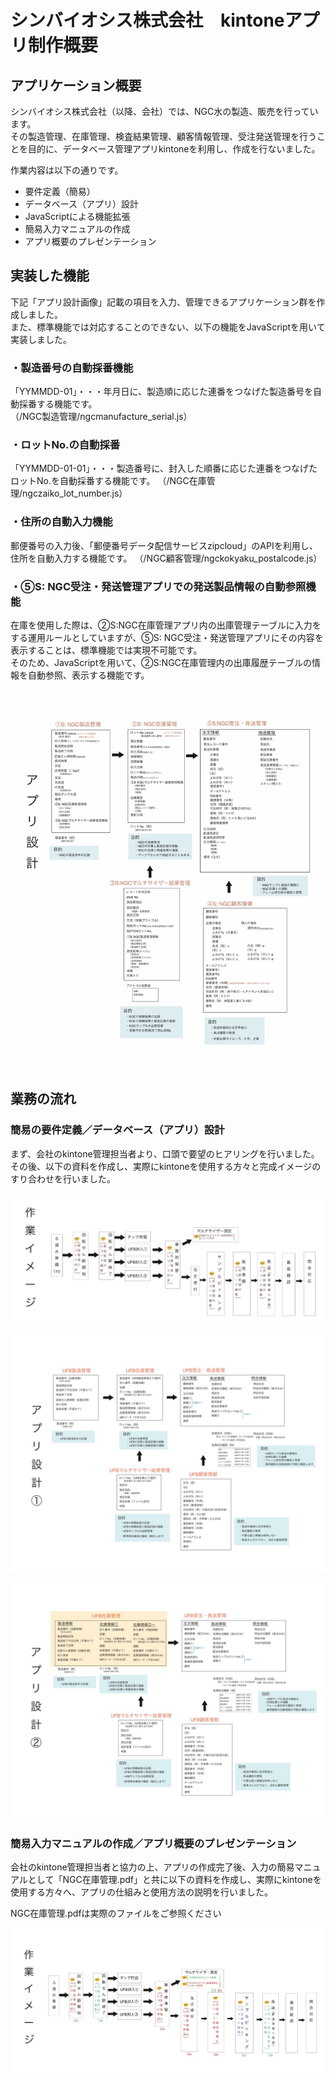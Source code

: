 # シンバイオシス株式会社　kintoneアプリ制作概要

## アプリケーション概要

シンバイオシス株式会社（以降、会社）では、NGC水の製造、販売を行っています。  
その製造管理、在庫管理、検査結果管理、顧客情報管理、受注発送管理を行うことを目的に、データベース管理アプリkintoneを利用し、作成を行ないました。  

作業内容は以下の通りです。
- 要件定義（簡易）
- データベース（アプリ）設計
- JavaScriptによる機能拡張
- 簡易入力マニュアルの作成
- アプリ概要のプレゼンテーション

## 実装した機能

下記「アプリ設計画像」記載の項目を入力、管理できるアプリケーション群を作成しました。  
また、標準機能では対応することのできない、以下の機能をJavaScriptを用いて実装しました。  

### ・製造番号の自動採番機能
「YYMMDD-01」・・・年月日に、製造順に応じた連番をつなげた製造番号を自動採番する機能です。  
（/NGC製造管理/ngcmanufacture_serial.js）

### ・ロットNo.の自動採番  
「YYMMDD-01-01」・・・製造番号に、封入した順番に応じた連番をつなげたロットNo.を自動採番する機能です。
（/NGC在庫管理/ngczaiko_lot_number.js）

### ・住所の自動入力機能
郵便番号の入力後、「郵便番号データ配信サービスzipcloud」のAPIを利用し、住所を自動入力する機能です。
（/NGC顧客管理/ngckokyaku_postalcode.js）

### ・⑤S: NGC受注・発送管理アプリでの発送製品情報の自動参照機能  
在庫を使用した際は、②S:NGC在庫管理アプリ内の出庫管理テーブルに入力をする運用ルールとしていますが、⑤S: NGC受注・発送管理アプリにその内容を表示することは、標準機能では実現不可能です。  
そのため、JavaScriptを用いて、②S:NGC在庫管理内の出庫履歴テーブルの情報を自動参照、表示する機能です。

![](IMG_5625.jpg)


## 業務の流れ

### 簡易の要件定義／データベース（アプリ）設計
まず、会社のkintone管理担当者より、口頭で要望のヒアリングを行いました。  
その後、以下の資料を作成し、実際にkintoneを使用する方々と完成イメージのすり合わせを行いました。  

![](2020-11-20-10-21-52.png)

![](2020-11-20-10-22-16.png)

![](2020-11-20-10-22-25.png)


### 簡易入力マニュアルの作成／アプリ概要のプレゼンテーション
会社のkintone管理担当者と協力の上、アプリの作成完了後、入力の簡易マニュアルとして「NGC在庫管理.pdf」と共に以下の資料を作成し、実際にkintoneを使用する方々へ、アプリの仕組みと使用方法の説明を行いました。

NGC在庫管理.pdfは実際のファイルをご参照ください

![](2020-11-20-10-58-06.png)

